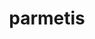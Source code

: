 ---
title: "parmetis"
layout: cache
categories: [package, develop-2025-03-30]
meta: {"compilers": ["cce@18.0.0", "gcc@11.1.0", "gcc@11.4.0", "gcc@7.3.1", "gcc@7.5.0", "intel-oneapi-compilers@2024.1.0", "intel-oneapi-compilers@2024.2.1"], "num_specs": 21, "num_specs_by_stack": {"aws-pcluster-x86_64_v4": 2, "data-vis-sdk": 1, "e4s": 5, "e4s-cray-rhel": 2, "e4s-neoverse-v2": 3, "e4s-oneapi": 2, "e4s-rocm-external": 1, "radiuss": 1, "radiuss-aws": 2, "radiuss-aws-aarch64": 2, "root": 21}, "oss": ["amzn2", "rhel8", "ubuntu18.04", "ubuntu20.04", "ubuntu22.04"], "platforms": ["linux"], "stacks": ["aws-pcluster-x86_64_v4", "data-vis-sdk", "e4s", "e4s-cray-rhel", "e4s-neoverse-v2", "e4s-oneapi", "e4s-rocm-external", "radiuss", "radiuss-aws", "radiuss-aws-aarch64", "root"], "targets": ["aarch64", "neoverse_v2", "x86_64_v3", "x86_64_v4"], "versions": ["4.0.3"]}
spec_details: [{"compiler": "cce@18.0.0", "hash": "2hl44fjqg62kmoyzjfgixtchk2aocin5", "os": "rhel8", "platform": "linux", "size": "-", "stacks": ["e4s-cray-rhel", "root"], "target": "x86_64_v3", "variants": ["build_system=cmake", "build_type=Release", "~gdb", "generator=make", "~int64", "~ipo", "patches:=4f89253,50ed208,704b84f", "+shared"], "versions": ["4.0.3"]}, {"compiler": "intel-oneapi-compilers@2024.1.0", "hash": "5eummhgrrlm54vjb2kmpllscmwfsh5m7", "os": "amzn2", "platform": "linux", "size": "-", "stacks": ["aws-pcluster-x86_64_v4", "root"], "target": "x86_64_v3", "variants": ["build_system=cmake", "build_type=Release", "~gdb", "generator=make", "~int64", "~ipo", "patches:=4f89253,50ed208,704b84f", "+shared"], "versions": ["4.0.3"]}, {"compiler": "cce@18.0.0", "hash": "ae2e4tjn5yipwv3542qw67uoyrqs2byo", "os": "rhel8", "platform": "linux", "size": "-", "stacks": ["e4s-cray-rhel", "root"], "target": "x86_64_v3", "variants": ["build_system=cmake", "build_type=Release", "~gdb", "generator=make", "~int64", "~ipo", "patches:=4f89253,50ed208,704b84f", "+shared"], "versions": ["4.0.3"]}, {"compiler": "intel-oneapi-compilers@2024.2.1", "hash": "asfxubzkewxa4dacmtyoamui3ozcqyfg", "os": "ubuntu22.04", "platform": "linux", "size": "-", "stacks": ["e4s-oneapi", "root"], "target": "x86_64_v3", "variants": ["build_system=cmake", "build_type=Release", "~gdb", "generator=make", "~int64", "~ipo", "patches:=4f89253,50ed208,704b84f", "+shared"], "versions": ["4.0.3"]}, {"compiler": "gcc@11.4.0", "hash": "bj7ypvpg4zcblcaowiz5bylxusc3ewyi", "os": "ubuntu22.04", "platform": "linux", "size": "-", "stacks": ["e4s-rocm-external", "root"], "target": "x86_64_v3", "variants": ["build_system=cmake", "build_type=Release", "~gdb", "generator=make", "~int64", "~ipo", "patches:=4f89253,50ed208,704b84f", "+shared"], "versions": ["4.0.3"]}, {"compiler": "gcc@11.4.0", "hash": "c2tmjnwr63ctsk2kn6uxjys7ep3zq4hc", "os": "ubuntu22.04", "platform": "linux", "size": "-", "stacks": ["e4s", "root"], "target": "x86_64_v3", "variants": ["build_system=cmake", "build_type=Release", "~gdb", "generator=make", "~int64", "~ipo", "patches:=4f89253,50ed208,704b84f", "+shared"], "versions": ["4.0.3"]}, {"compiler": "gcc@7.3.1", "hash": "civa64lprnc6pyymtoyjgx6wxtkxnmct", "os": "amzn2", "platform": "linux", "size": "-", "stacks": ["radiuss-aws", "root"], "target": "x86_64_v3", "variants": ["build_system=cmake", "build_type=Release", "~gdb", "generator=make", "~int64", "~ipo", "patches:=4f89253,50ed208,704b84f", "+shared"], "versions": ["4.0.3"]}, {"compiler": "gcc@11.4.0", "hash": "g7i2n5n74mswkmw7ty7cbstbw7k5mcvs", "os": "ubuntu22.04", "platform": "linux", "size": "-", "stacks": ["e4s-neoverse-v2", "root"], "target": "neoverse_v2", "variants": ["build_system=cmake", "build_type=Release", "~gdb", "generator=make", "~int64", "~ipo", "patches:=4f89253,50ed208,704b84f", "+shared"], "versions": ["4.0.3"]}, {"compiler": "gcc@7.3.1", "hash": "g7vpa4hcf3dl5a66hcchnlcbvu4c4kox", "os": "amzn2", "platform": "linux", "size": "-", "stacks": ["radiuss-aws-aarch64", "root"], "target": "aarch64", "variants": ["build_system=cmake", "build_type=Release", "~gdb", "generator=make", "~int64", "~ipo", "patches:=4f89253,50ed208,704b84f", "+shared"], "versions": ["4.0.3"]}, {"compiler": "gcc@11.4.0", "hash": "h6y2kqwua5r5ofbtjkp2aupyrwyf2t6o", "os": "ubuntu22.04", "platform": "linux", "size": "-", "stacks": ["e4s", "root"], "target": "x86_64_v3", "variants": ["build_system=cmake", "build_type=Release", "~gdb", "generator=make", "~int64", "~ipo", "patches:=4f89253,50ed208,704b84f", "+shared"], "versions": ["4.0.3"]}, {"compiler": "gcc@11.4.0", "hash": "hvcibsujaj4nyaqhjf6vwrm26oumvhlc", "os": "ubuntu22.04", "platform": "linux", "size": "-", "stacks": ["e4s", "root"], "target": "x86_64_v3", "variants": ["build_system=cmake", "build_type=Release", "~gdb", "generator=make", "~int64", "~ipo", "patches:=4f89253,50ed208,704b84f", "+shared"], "versions": ["4.0.3"]}, {"compiler": "intel-oneapi-compilers@2024.1.0", "hash": "jgkcecxdy5utmk2r6hc4ssisl54yyrkv", "os": "amzn2", "platform": "linux", "size": "-", "stacks": ["aws-pcluster-x86_64_v4", "root"], "target": "x86_64_v4", "variants": ["build_system=cmake", "build_type=Release", "~gdb", "generator=make", "~int64", "~ipo", "patches:=4f89253,50ed208,704b84f", "+shared"], "versions": ["4.0.3"]}, {"compiler": "gcc@11.4.0", "hash": "jpvgt3nksgelidaoocsxbjjduyn6vgqw", "os": "ubuntu22.04", "platform": "linux", "size": "-", "stacks": ["e4s-neoverse-v2", "root"], "target": "neoverse_v2", "variants": ["build_system=cmake", "build_type=Release", "~gdb", "generator=make", "~int64", "~ipo", "patches:=4f89253,50ed208,704b84f", "+shared"], "versions": ["4.0.3"]}, {"compiler": "gcc@11.4.0", "hash": "jx5jvn3u3qvha74lnk3kmbzzechttg7y", "os": "ubuntu22.04", "platform": "linux", "size": "-", "stacks": ["e4s", "root"], "target": "x86_64_v3", "variants": ["build_system=cmake", "build_type=Release", "~gdb", "generator=make", "~int64", "~ipo", "patches:=4f89253,50ed208,704b84f", "+shared"], "versions": ["4.0.3"]}, {"compiler": "gcc@7.5.0", "hash": "m3wri3j45sf3ka6y4xwxmswj4rzcs7eq", "os": "ubuntu18.04", "platform": "linux", "size": "-", "stacks": ["radiuss", "root"], "target": "x86_64_v3", "variants": ["build_system=cmake", "build_type=Release", "~gdb", "generator=make", "~int64", "~ipo", "patches:=4f89253,50ed208,704b84f", "+shared"], "versions": ["4.0.3"]}, {"compiler": "gcc@11.1.0", "hash": "nalhc4wefnehjfxvk7ufklq4pj2vzt7k", "os": "ubuntu20.04", "platform": "linux", "size": "-", "stacks": ["data-vis-sdk", "root"], "target": "x86_64_v3", "variants": ["build_system=cmake", "build_type=Release", "~gdb", "generator=make", "~int64", "~ipo", "patches:=4f89253,50ed208,704b84f", "+shared"], "versions": ["4.0.3"]}, {"compiler": "gcc@7.3.1", "hash": "pkmt44pedhnvbka62co4op2zn36hxwcx", "os": "amzn2", "platform": "linux", "size": "-", "stacks": ["radiuss-aws", "root"], "target": "x86_64_v3", "variants": ["build_system=cmake", "build_type=Release", "~gdb", "generator=make", "~int64", "~ipo", "patches:=4f89253,50ed208,704b84f", "+shared"], "versions": ["4.0.3"]}, {"compiler": "gcc@11.4.0", "hash": "r5n3iglpt6lzntagj7gxd3yz4wofh2lk", "os": "ubuntu22.04", "platform": "linux", "size": "-", "stacks": ["e4s-neoverse-v2", "root"], "target": "neoverse_v2", "variants": ["build_system=cmake", "build_type=Release", "~gdb", "generator=make", "~int64", "~ipo", "patches:=4f89253,50ed208,704b84f", "+shared"], "versions": ["4.0.3"]}, {"compiler": "gcc@7.3.1", "hash": "rj75mitkv3m4vyuvys2mqr2s3g25hjsq", "os": "amzn2", "platform": "linux", "size": "-", "stacks": ["radiuss-aws-aarch64", "root"], "target": "aarch64", "variants": ["build_system=cmake", "build_type=Release", "~gdb", "generator=make", "~int64", "~ipo", "patches:=4f89253,50ed208,704b84f", "+shared"], "versions": ["4.0.3"]}, {"compiler": "intel-oneapi-compilers@2024.2.1", "hash": "umcrfjih4cqjizavq42du4pik2cxyxe5", "os": "ubuntu22.04", "platform": "linux", "size": "-", "stacks": ["e4s-oneapi", "root"], "target": "x86_64_v3", "variants": ["build_system=cmake", "build_type=Release", "~gdb", "generator=make", "~int64", "~ipo", "patches:=4f89253,50ed208,704b84f", "+shared"], "versions": ["4.0.3"]}, {"compiler": "gcc@11.4.0", "hash": "yj3wz6s3wkrlnzjcjjeoan7zq7a3qrfb", "os": "ubuntu22.04", "platform": "linux", "size": "-", "stacks": ["e4s", "root"], "target": "x86_64_v3", "variants": ["build_system=cmake", "build_type=Release", "~gdb", "generator=make", "~int64", "~ipo", "patches:=4f89253,50ed208,704b84f", "+shared"], "versions": ["4.0.3"]}]
---